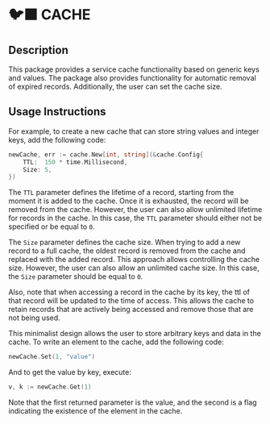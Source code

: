 # 🐦‍⬛ CACHE

## Description

This package provides a service cache functionality based on
generic keys and values. The package also provides
functionality for automatic removal of expired records.
Additionally, the user can set the cache size.

## Usage Instructions

For example, to create a new cache that can store string
values and integer keys, add the following code:

```go
newCache, err := cache.New[int, string](&cache.Config{
	TTL:  150 * time.Millisecond,
	Size: 5,
})
```

The `TTL` parameter defines the lifetime of a record,
starting from the moment it is added to the cache. Once it
is exhausted, the record will be removed from the cache.
However, the user can also allow unlimited lifetime for
records in the cache. In this case, the `TTL` parameter
should either not be specified or be equal to `0`.

The `Size` parameter defines the cache size. When trying to
add a new record to a full cache, the oldest record is
removed from the cache and replaced with the added record.
This approach allows controlling the cache size. However,
the user can also allow an unlimited cache size. In this
case, the `Size` parameter should be equal to `0`.

Also, note that when accessing a record in the cache by its
key, the ttl of that record will be updated to the time of
access. This allows the cache to retain records that are
actively being accessed and remove those that are not being
used.

This minimalist design allows the user to store arbitrary
keys and data in the cache. To write an element to the
cache, add the following code:

```go
newCache.Set(1, "value")
```

And to get the value by key, execute:

```go
v, k := newCache.Get(1)
```

Note that the first returned parameter is the value, and the
second is a flag indicating the existence of the element in
the cache.
